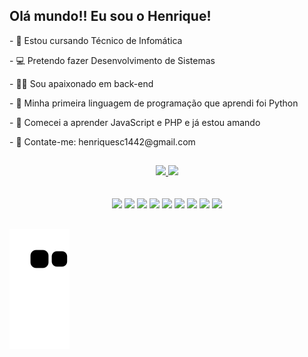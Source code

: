 ## Olá mundo!! Eu sou o Henrique!

<p>- 🎒 Estou cursando Técnico de Infomática</p>
<p>- 💻 Pretendo fazer Desenvolvimento de Sistemas</p>
<p>- 👨‍💻 Sou apaixonado em back-end</p>
<p>- 🐍 Minha primeira linguagem de programação que aprendi foi Python</p>
<p>- 🐘 Comecei a aprender JavaScript e PHP e já estou amando</p>
<p>- 📧 Contate-me: henriquesc1442@gmail.com</p>

##

<div align="center">
  <a href="https://github.com/Henrique-sc">
  <img heigth="200em" src="https://github-readme-stats.vercel.app/api?username=Henrique-Sc&show_icons=true&theme=dark&include_all_commits=true&count_private=true"/>
  <img heigth="200em" src="https://github-readme-stats.vercel.app/api/top-langs/?username=Henrique-Sc&layout=compact&langs_count=7&theme=dark"/>
  </a>
</div>
  
<br>
  
<div style="display: inline_block" align="center"><br>
  <img src="https://cdn.jsdelivr.net/gh/devicons/devicon/icons/html5/html5-original.svg" width="45px">
  <img src="https://cdn.jsdelivr.net/gh/devicons/devicon/icons/css3/css3-original.svg" width="45px">
  <img src="https://cdn.jsdelivr.net/gh/devicons/devicon/icons/javascript/javascript-original.svg" width="45px">
  <img src="https://cdn.jsdelivr.net/gh/devicons/devicon/icons/python/python-original.svg" width="45px">
  <img src="https://cdn.jsdelivr.net/gh/devicons/devicon/icons/android/android-plain.svg" width="45px">
  <img src="https://cdn.jsdelivr.net/gh/devicons/devicon/icons/php/php-original.svg" width="45px">
  <img src="https://cdn.jsdelivr.net/gh/devicons/devicon/icons/mysql/mysql-original.svg" width="45px">
  <img src="https://cdn.jsdelivr.net/gh/devicons/devicon/icons/godot/godot-original.svg" width="45px"/>
  <img src="https://cdn.jsdelivr.net/gh/devicons/devicon/icons/canva/canva-original.svg" width="45px"/>
</div>
  
##

![Snake animation](https://github.com/Henrique-Sc/henrique-sc/blob/output/github-contribution-grid-snake.svg)
